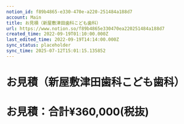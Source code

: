 ```yaml
---
notion_id: f89b4865-e330-470e-a220-251484a188d7
account: Main
title: お見積（新屋敷津田歯科こども歯科）
url: https://www.notion.so/f89b4865e330470ea220251484a188d7
created_time: 2022-09-19T01:10:00.000Z
last_edited_time: 2022-09-19T14:14:00.000Z
sync_status: placeholder
sync_time: 2025-07-12T15:01:15.135852
---
```

# お見積（新屋敷津田歯科こども歯科）

# お見積：合計¥360,000(税抜)